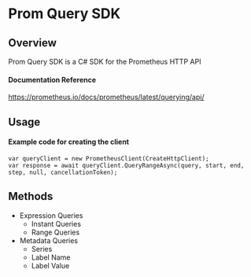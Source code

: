 # Prom Query SDK

## Overview
Prom Query SDK is a C# SDK for the Prometheus HTTP API

#### Documentation Reference
https://prometheus.io/docs/prometheus/latest/querying/api/

## Usage
#### Example code for creating the client
  ```
  var queryClient = new PrometheusClient(CreateHttpClient);
  var response = await queryClient.QueryRangeAsync(query, start, end, step, null, cancellationToken);
  ```

## Methods
- Expression Queries
  - Instant Queries
  - Range Queries
- Metadata Queries
  - Series
  - Label Name
  - Label Value

